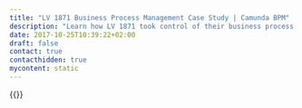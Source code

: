 ```yaml
---
title: "LV 1871 Business Process Management Case Study | Camunda BPM"
description: "Learn how LV 1871 took control of their business process automation and improved efficiency in their organization with Camunda. Camunda is the leader for workflow automation based on Java and BPMN 2.0. "
date: 2017-10-25T10:39:22+02:00
draft: false
contact: true
contacthidden: true
mycontent: static
---
```

{{<case-study-single
company="LV 1871"
companydescription="<p>The life insurance of 1871 a. G. München (LV 1871) is a specialist for innovative disability, life and pension insurance. As a mutual insurance association, it is highly committed to the interests of its customers, who are advised by independent insurance intermediaries.</p>"
customerquote=""
teaser=""
usecase=""
videolink=""
logo="//images.ctfassets.net/vpidbgnakfvf/4NfI19NUCc84kEOc68o0w4/efde97c872e39a03c590c79bd1d0e13d/lv-1871.svg"
pdf=""
thumbnail="">}}